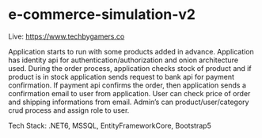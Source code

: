 # e-commerce-simulation-v2

Live: https://www.techbygamers.co

Application starts to run with some products added in advance. Application has identity api for authentication/authorization and onion architecture used. During the order process, application checks stock of product and if product is in stock application sends request to bank api for payment confirmation. If payment api confirms the order, then application sends a confirmation email to user from application. User can check price of order and shipping informations from email. Admin’s can product/user/category crud process and assign role to user.

Tech Stack: .NET6, MSSQL, EntityFrameworkCore, Bootstrap5
